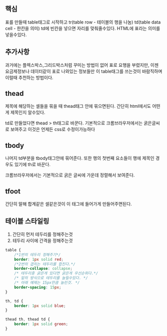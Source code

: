 ## 핵심
표를 만들때 table태그로 시작하고 tr(table row - 테이블의 행을 나눔)
td(table data cell - 한칸을 의미)
td에 빈칸을 넣으면 자리를 맞춰줄수있다.
HTML에 표라는 의미를 넣을수있다.

## 추가사항
과거에는 플렉스박스,그리드박스처럼 꾸미는 방법이 없어 표로 요행을 부렸지만, 이젠 요금제정보나 데이터같이 표로 나와있는 정보들만 이 table태그를 쓰는것이 바람직하며 이럴때 추천하는 방법이다.

## thead
제목에 해당하는 셀들을 묶을 때 thead태그 안에 묶으면된다. 간단히 html에서도 어떤게 제목인지 알수있다.

td로 만들었다면 thead > th태그로 바꾼다. 기본적으로 크롬브라우저에서는 굵은글씨로 보여주고 이것은 언제든 css로 수정이가능하다

## tbody
나머지 td부분을 tbody태그안에 묶어준다.
또한 행의 첫번째 요소들이 행에 제목인 경우도 있기에 th로 바꾼다.

크롬브라우저에서는 기본적으로 굵은 글씨에 가운데 정렬해서 보여준다.

## tfoot
간단히 말해 합계같은 셀같은것이 이 태그에 들어가게 만들어주면된다.

## 테이블 스타일링
1. 간단히 먼저 테두리를 정해주는것
2. 테두리 사이에 간격을 정해주는것

```CSS
table {
	/*1번의 테두리 정해주기*/
	border: 1px solid red;
	/*2번의 겹치는 테두리를 합친다.*/
	border-collapse: collapse;
	/* 테두리중 굵은게 있다면 굵은게 우선순위다.*/
	/* 밑의 방식으로 테두리를 늘릴수있다. */
	/* 아래 예제는 15px만큼 늘린것. */
	border-spacing: 15px;
}

th, td {
	border: 1px solid blue;
}

thead th, thead td {
	border: 1px solid green;
}
```
